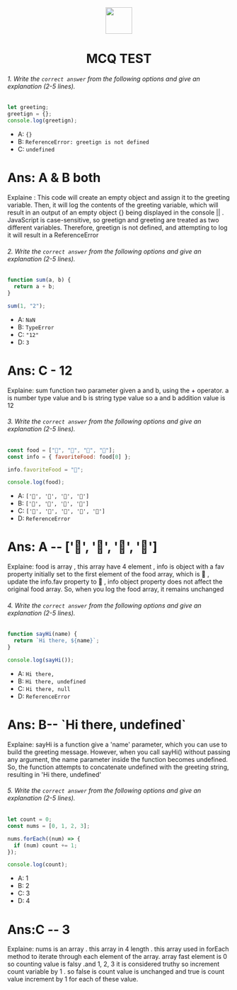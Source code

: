 <div align="center">
  <img height="60" src="https://edurev.gumlet.io/AllImages/original/ApplicationImages/CourseImages/944e5d47-8c55-4a89-91e5-22ab5f2798fc_CI.png">
  <h1>MCQ TEST</h1>
</div>

###### 1. Write the `correct answer` from the following options and give an explanation (2-5 lines).

```javascript
let greeting;
greetign = {};
console.log(greetign);
```

- A: `{}`
- B: `ReferenceError: greetign is not defined`
- C: `undefined`

<h1>Ans: A & B both</h1>
<p>Explaine : This code will create an empty object and assign it to the greeting variable. Then, it will log the contents of the greeting variable, which will result in an output of an empty object {} being displayed in the console || . JavaScript is case-sensitive, so greetign and greeting are treated as two different variables. Therefore, greetign is not defined, and attempting to log it will result in a ReferenceError</p>




###### 2. Write the `correct answer` from the following options and give an explanation (2-5 lines).

```javascript
function sum(a, b) {
  return a + b;
}

sum(1, "2");
```

- A: `NaN`
- B: `TypeError`
- C: `"12"`
- D: `3`
 <h1>Ans: C - 12</h1>
 <p> Explaine: sum function two parameter given a and b, using the + operator. a is number type value and b is string type value so a and b addition value is 12</p>



###### 3. Write the `correct answer` from the following options and give an explanation (2-5 lines).

```javascript
const food = ["🍕", "🍫", "🥑", "🍔"];
const info = { favoriteFood: food[0] };

info.favoriteFood = "🍝";

console.log(food);
```

- A: `['🍕', '🍫', '🥑', '🍔']`
- B: `['🍝', '🍫', '🥑', '🍔']`
- C: `['🍝', '🍕', '🍫', '🥑', '🍔']`
- D: `ReferenceError`


 <h1>Ans: A -- ['🍕', '🍫', '🥑', '🍔'] </h1>
<p> Explaine: food is array , this array have 4 element , info is object with a fav property initially set to the first element of the food array, which is 🍕 , update the info.fav property to 🍝 , info object property does not affect the original food array. So, when you log the food array, it remains unchanged  </p>


###### 4. Write the `correct answer` from the following options and give an explanation (2-5 lines).

```javascript
function sayHi(name) {
  return `Hi there, ${name}`;
}

console.log(sayHi());
```

- A: `Hi there,`
- B: `Hi there, undefined`
- C: `Hi there, null`
- D: `ReferenceError`

 <h1>Ans:  B-- `Hi there, undefined`</h1>

<p>Explaine: sayHi is a  function give a 'name' parameter, which you can use to build the greeting message. However, when you call sayHi() without passing any argument, the name parameter inside the function becomes undefined.
So, the function attempts to concatenate undefined with the greeting string, resulting in 'Hi there, undefined'</p>


###### 5. Write the `correct answer` from the following options and give an explanation (2-5 lines).

```javascript
let count = 0;
const nums = [0, 1, 2, 3];

nums.forEach((num) => {
  if (num) count += 1;
});

console.log(count);
```

- A: 1
- B: 2
- C: 3
- D: 4


 <h1>Ans:C -- 3</h1>
<p>Explaine:
 nums is an array . this array in 4 length . this array used in forEach method to iterate through each element of the array.
array fast element is 0 so counting value is falsy .and 1, 2, 3 it is considered truthy so increment count variable by 1 .
so false is count value is unchanged and true is count value increment by 1 for each of these value.
</p>


